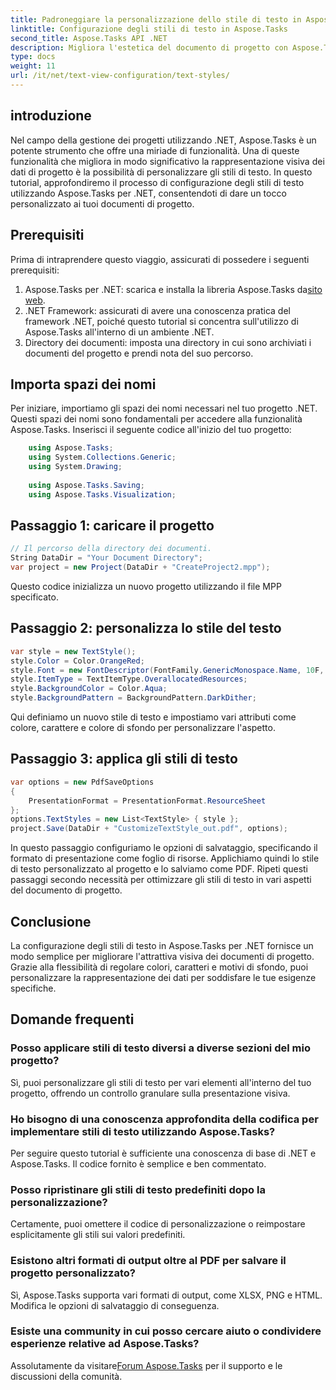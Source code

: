 ```yaml
---
title: Padroneggiare la personalizzazione dello stile di testo in Aspose.Tasks
linktitle: Configurazione degli stili di testo in Aspose.Tasks
second_title: Aspose.Tasks API .NET
description: Migliora l'estetica del documento di progetto con Aspose.Tasks per .NET. Personalizza facilmente gli stili di testo per una rappresentazione visivamente accattivante.
type: docs
weight: 11
url: /it/net/text-view-configuration/text-styles/
---
```

## introduzione
Nel campo della gestione dei progetti utilizzando .NET, Aspose.Tasks è un potente strumento che offre una miriade di funzionalità. Una di queste funzionalità che migliora in modo significativo la rappresentazione visiva dei dati di progetto è la possibilità di personalizzare gli stili di testo. In questo tutorial, approfondiremo il processo di configurazione degli stili di testo utilizzando Aspose.Tasks per .NET, consentendoti di dare un tocco personalizzato ai tuoi documenti di progetto.
## Prerequisiti
Prima di intraprendere questo viaggio, assicurati di possedere i seguenti prerequisiti:
1.  Aspose.Tasks per .NET: scarica e installa la libreria Aspose.Tasks da[sito web](https://releases.aspose.com/tasks/net/).
2. .NET Framework: assicurati di avere una conoscenza pratica del framework .NET, poiché questo tutorial si concentra sull'utilizzo di Aspose.Tasks all'interno di un ambiente .NET.
3. Directory dei documenti: imposta una directory in cui sono archiviati i documenti del progetto e prendi nota del suo percorso.
## Importa spazi dei nomi
Per iniziare, importiamo gli spazi dei nomi necessari nel tuo progetto .NET. Questi spazi dei nomi sono fondamentali per accedere alla funzionalità Aspose.Tasks. Inserisci il seguente codice all'inizio del tuo progetto:
```csharp
    using Aspose.Tasks;
    using System.Collections.Generic;
    using System.Drawing;
    
    using Aspose.Tasks.Saving;
    using Aspose.Tasks.Visualization;
```
## Passaggio 1: caricare il progetto
```csharp
// Il percorso della directory dei documenti.
String DataDir = "Your Document Directory";
var project = new Project(DataDir + "CreateProject2.mpp");
```
Questo codice inizializza un nuovo progetto utilizzando il file MPP specificato.
## Passaggio 2: personalizza lo stile del testo
```csharp
var style = new TextStyle();
style.Color = Color.OrangeRed;
style.Font = new FontDescriptor(FontFamily.GenericMonospace.Name, 10F, FontStyles.Bold | FontStyles.Italic);
style.ItemType = TextItemType.OverallocatedResources;
style.BackgroundColor = Color.Aqua;
style.BackgroundPattern = BackgroundPattern.DarkDither;
```
Qui definiamo un nuovo stile di testo e impostiamo vari attributi come colore, carattere e colore di sfondo per personalizzare l'aspetto.
## Passaggio 3: applica gli stili di testo
```csharp
var options = new PdfSaveOptions
{
    PresentationFormat = PresentationFormat.ResourceSheet
};
options.TextStyles = new List<TextStyle> { style };
project.Save(DataDir + "CustomizeTextStyle_out.pdf", options);
```
In questo passaggio configuriamo le opzioni di salvataggio, specificando il formato di presentazione come foglio di risorse. Applichiamo quindi lo stile di testo personalizzato al progetto e lo salviamo come PDF.
Ripeti questi passaggi secondo necessità per ottimizzare gli stili di testo in vari aspetti del documento di progetto.
## Conclusione
La configurazione degli stili di testo in Aspose.Tasks per .NET fornisce un modo semplice per migliorare l'attrattiva visiva dei documenti di progetto. Grazie alla flessibilità di regolare colori, caratteri e motivi di sfondo, puoi personalizzare la rappresentazione dei dati per soddisfare le tue esigenze specifiche.
## Domande frequenti
### Posso applicare stili di testo diversi a diverse sezioni del mio progetto?
Sì, puoi personalizzare gli stili di testo per vari elementi all'interno del tuo progetto, offrendo un controllo granulare sulla presentazione visiva.
### Ho bisogno di una conoscenza approfondita della codifica per implementare stili di testo utilizzando Aspose.Tasks?
Per seguire questo tutorial è sufficiente una conoscenza di base di .NET e Aspose.Tasks. Il codice fornito è semplice e ben commentato.
### Posso ripristinare gli stili di testo predefiniti dopo la personalizzazione?
Certamente, puoi omettere il codice di personalizzazione o reimpostare esplicitamente gli stili sui valori predefiniti.
### Esistono altri formati di output oltre al PDF per salvare il progetto personalizzato?
Sì, Aspose.Tasks supporta vari formati di output, come XLSX, PNG e HTML. Modifica le opzioni di salvataggio di conseguenza.
### Esiste una community in cui posso cercare aiuto o condividere esperienze relative ad Aspose.Tasks?
 Assolutamente da visitare[Forum Aspose.Tasks](https://forum.aspose.com/c/tasks/15) per il supporto e le discussioni della comunità.